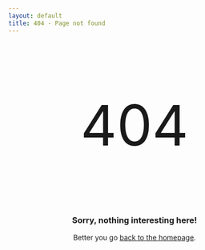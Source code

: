 ```yaml
---
layout: default
title: 404 - Page not found
---
```


<div align="center">
<p style="font-size:800%">404</p>
<p>

<!-- Oh oh oh! You've found a sad face! -->
<!-- <h2>&#9785;</h2> -->

<h3>Sorry, nothing interesting here!</h3>

Better you go <a href="{{ site.baseurl }}/">back to the homepage</a>.

</p>
</div>

